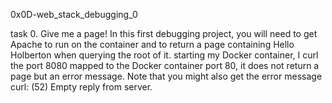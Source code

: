 0x0D-web_stack_debugging_0

task
0. Give me a page!
In this first debugging project, you will need to get Apache to run on the container and to return a page containing Hello Holberton when querying the root of it.
starting my Docker container, I curl the port 8080 mapped to the Docker container port 80, it does not return a page but an error message. Note that you might also get the error message curl: (52) Empty reply from server.
